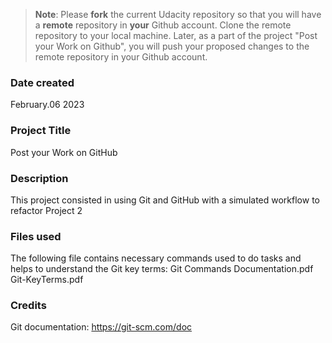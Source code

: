 >**Note**: Please **fork** the current Udacity repository so that you will have a **remote** repository in **your** Github account. Clone the remote repository to your local machine. Later, as a part of the project "Post your Work on Github", you will push your proposed changes to the remote repository in your Github account.

### Date created
February.06 2023

### Project Title
Post your Work on GitHub

### Description
This project consisted in using Git and GitHub with a simulated workflow to refactor Project 2

### Files used
The following file contains necessary commands used to do tasks and helps to understand the Git key terms:
 Git Commands Documentation.pdf	
 Git-KeyTerms.pdf

### Credits
Git documentation: https://git-scm.com/doc